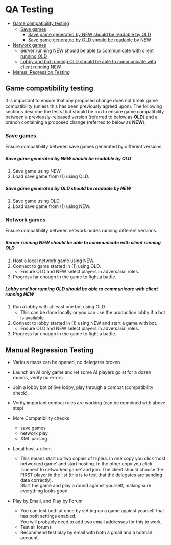 # QA Testing

- [Game compatibility testing](#game-compatibility-testing)
	- [Save games](#save-games)
		- [Save game generated by NEW should be readable by OLD](#save-game-generated-by-new-should-be-readable-by-old)
		- [Save game generated by OLD should be readable by NEW](#save-game-generated-by-old-should-be-readable-by-new)
- [Network games](#network-games)
	- [Server running NEW should be able to communicate with client running OLD](#server-running-new-should-be-able-to-communicate-with-client-running-old)
	- [Lobby and bot running OLD should be able to communicate with client running NEW](#lobby-and-bot-running-old-should-be-able-to-communicate-with-client-running-new)
- [Manual Regression Testing](#manual-regression-testing)


## Game compatibility testing

It is important to ensure that any proposed change does not break game compatibility 
(unless this has been previously agreed upon).  The following sections describe the tests that should be 
run to ensure game compatibility between a previously-released version (referred to below as **OLD**) and a 
branch containing a proposed change (referred to below as **NEW**).

### Save games

Ensure compatibility between save games generated by different versions.

##### Save game generated by NEW should be readable by OLD

1. Save game using NEW.
1. Load save game from (1) using OLD.

##### Save game generated by OLD should be readable by NEW

1. Save game using OLD.
1. Load save game from (1) using NEW.

### Network games

Ensure compatibility between network nodes running different versions.

##### Server running NEW should be able to communicate with client running OLD

1. Host a local network game using NEW.
1. Connect to game started in (1) using OLD.
    * Ensure OLD and NEW select players in adversarial roles.
1. Progress far enough in the game to fight a battle.

##### Lobby and bot running OLD should be able to communicate with client running NEW

1. Run a lobby with at least one bot using OLD.
    * This can be done locally or you can use the production lobby if a bot is available.
1. Connect to lobby started in (1) using NEW and start a game with bot.
    * Ensure OLD and NEW select players in adversarial roles.
1. Progress far enough in the game to fight a battle.



## Manual Regression Testing

- Various maps can be opened, no delegates broken
- Launch an AI only game and let some AI players go at for a dozen rounds, verify no errors.
- Join a lobby bot of live lobby, play through a combat (compatibility check). 
- Verify important combat rules are working (can be combined with above step)
- More Compatibility checks
  - save games
  - network play
  - XML parsing
  
- Local host + client
  - This means start up two copies of triplea.  In one copy you click ‘host networked game’ 
and start hosting.  In the other copy you click ‘connect to networked game’ and join.  The client should choose the 
FIRST player in the list (this is to test that the delegates are sending data correctly).  
Start the game and play a round against yourself, making sure everything looks good.  

- Play by Email, and Play by Forum  
  - You can test both at once by setting up a game against yourself that has both settings enabled.  
  You will probably need to add two email addresses for this to work. 
  - Test all forums
  - Recommend test play by email with both a gmail and a hotmail account.  


